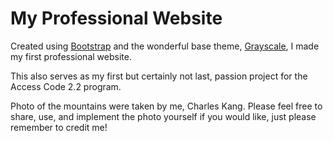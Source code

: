 # My Professional Website


<p>Created using <a href="http://getbootstrap.com/">Bootstrap</a> and the wonderful base theme, <a href="http://startbootstrap.com/template-overviews/grayscale/">Grayscale</a>, I made my first professional website.</p>

<p>This also serves as my first but certainly not last, passion project for the Access Code 2.2 program.</p>

<p>Photo of the mountains were taken by me, Charles Kang. Please feel free to share, use, and implement the photo yourself if you would like, just please remember to credit me!</p>

